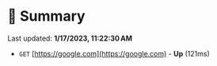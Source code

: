 # 📖 Summary
Last updated: **1/17/2023, 11:22:30 AM**

- `GET` [https://google.com](https://google.com) - **Up** (121ms)
